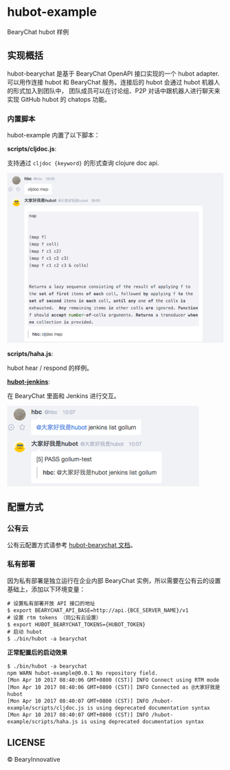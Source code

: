 # hubot-example

BearyChat hubot 样例

## 实现概括

hubot-bearychat 是基于 BearyChat OpenAPI 接口实现的一个 hubot adapter.
可以用作连接 hubot 和 BearyChat 服务。连接后的 hubot 会通过 hubot 机器人的形式加入到团队中，
团队成员可以在讨论组、P2P 对话中跟机器人进行聊天来实现 GitHub hubot 的 chatops 功能。

### 内置脚本

hubot-example 内置了以下脚本：

**scripts/cljdoc.js**:

支持通过 `cljdoc {keyword}` 的形式查询 clojure doc api.

![](./art/cljdoc.png)

**scripts/haha.js**:

hubot hear / respond 的样例。

[**hubot-jenkins**](https://www.npmjs.com/package/hubot-jenkins):

在 BearyChat 里面和 Jenkins 进行交互。

![](./art/jenkins.png)

## 配置方式

### 公有云

公有云配置方式请参考 [hubot-bearychat 文档](https://github.com/bearyinnovative/hubot-bearychat/blob/master/README_CN.md)。

### 私有部署

因为私有部署是独立运行在企业内部 BearyChat 实例，所以需要在公有云的设置基础上，添加以下环境变量：

```shell
# 设置私有部署开放 API 接口的地址
$ export BEARYCHAT_API_BASE=http://api.{BCE_SERVER_NAME}/v1
# 设置 rtm tokens （同公有云设置）
$ export HUBOT_BEARYCHAT_TOKENS={HUBOT_TOKEN}
# 启动 hubot
$ ./bin/hubot -a bearychat
```

**正常配置后的启动效果**

```shell
$ ./bin/hubot -a bearychat
npm WARN hubot-example@0.0.1 No repository field.
[Mon Apr 10 2017 08:40:06 GMT+0800 (CST)] INFO Connect using RTM mode
[Mon Apr 10 2017 08:40:06 GMT+0800 (CST)] INFO Connected as @大家好我是hubot
[Mon Apr 10 2017 08:40:07 GMT+0800 (CST)] INFO /hubot-example/scripts/cljdoc.js is using deprecated documentation syntax
[Mon Apr 10 2017 08:40:07 GMT+0800 (CST)] INFO /hubot-example/scripts/haha.js is using deprecated documentation syntax
```

## LICENSE

&copy; BearyInnovative
